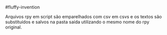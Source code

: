 #fluffy-invention

Arquivos rpy em script são emparelhados com csv em csvs e os textos são substituídos e salvos na pasta saída utilizando o mesmo nome do rpy original.